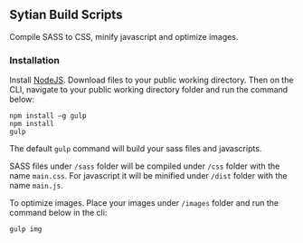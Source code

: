 ## Sytian Build Scripts

Compile SASS to CSS, minify javascript and optimize images.

### Installation

Install [NodeJS](https://nodejs.org/en/download).
Download files to your public working directory.
Then on the CLI, navigate to your public working directory folder and run the command below:

	npm install –g gulp
	npm install
	gulp

The default `gulp` command will build your sass files and javascripts.

SASS files under `/sass` folder will be compiled under `/css` folder with the name `main.css`.
For javascript it will be minified under `/dist` folder with the name `main.js`.

To optimize images. Place your images under `/images` folder and run the command below in the cli:

	gulp img 